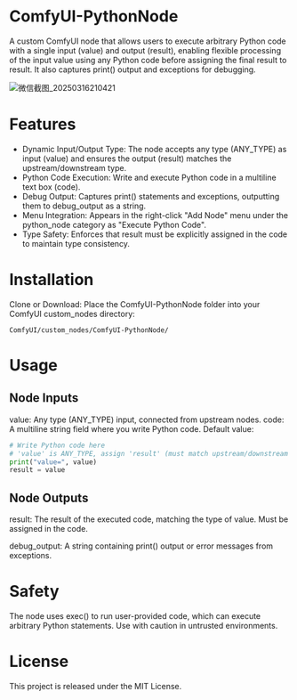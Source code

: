 # ComfyUI-PythonNode
A custom ComfyUI node that allows users to execute arbitrary Python code with a single input (value) and output (result), enabling flexible processing of the input value using any Python code before assigning the final result to result. It also captures print() output and exceptions for debugging.

![微信截图_20250316210421](https://github.com/user-attachments/assets/7a6e9b83-9895-49a3-a502-288a20f4f950)

# Features
* Dynamic Input/Output Type: The node accepts any type (ANY_TYPE) as input (value) and ensures the output (result) matches the upstream/downstream type.
* Python Code Execution: Write and execute Python code in a multiline text box (code).
* Debug Output: Captures print() statements and exceptions, outputting them to debug_output as a string.
* Menu Integration: Appears in the right-click "Add Node" menu under the python_node category as "Execute Python Code".
* Type Safety: Enforces that result must be explicitly assigned in the code to maintain type consistency.

# Installation
Clone or Download:
Place the ComfyUI-PythonNode folder into your ComfyUI custom_nodes directory:
```
ComfyUI/custom_nodes/ComfyUI-PythonNode/
```

# Usage
## Node Inputs
value: Any type (ANY_TYPE) input, connected from upstream nodes.
code: A multiline string field where you write Python code. Default value:
```python
# Write Python code here
# 'value' is ANY_TYPE, assign 'result' (must match upstream/downstream type)
print("value=", value)
result = value
```

## Node Outputs
result: The result of the executed code, matching the type of value. Must be assigned in the code.

debug_output: A string containing print() output or error messages from exceptions.

# Safety
The node uses exec() to run user-provided code, which can execute arbitrary Python statements. Use with caution in untrusted environments.

# License
This project is released under the MIT License.
